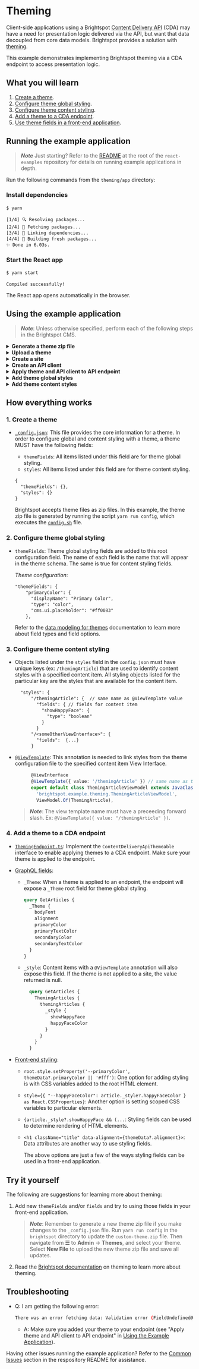# Theming

Client-side applications using a Brightspot [Content Delivery API](https://www.brightspot.com/documentation/brightspot-cms-developer-guide/cda-guides) (CDA) may have a need for presentation logic delivered via the API, but want that data decoupled from core data models. Brightspot provides a solution with [theming](https://www.brightspot.com/documentation/brightspot-cms-developer-guide/latest/data-modeling-for-themes).

This example demonstrates implementing Brightspot theming via a CDA endpoint to access presentation logic.

## What you will learn
1. [Create a theme](#1-create-a-theme).
2. [Configure theme global styling](#2-configure-theme-global-styling).
3. [Configure theme content styling](#3-configure-theme-content-styling).
4. [Add a theme to a CDA endpoint](#4-add-a-theme-to-a-cda-endpoint).
5. [Use theme fields in a front-end application](#5-use-theme-fields-in-a-front-end-application).

## Running the example application

> **_Note_** Just starting? Refer to the [README](/README.md) at the root of the `react-examples` repository for details on running example applications in depth.

Run the following commands from the `theming/app` directory:

### Install dependencies

```sh
$ yarn
```

```
[1/4] 🔍 Resolving packages...
[2/4] 🚚 Fetching packages...
[3/4] 🔗 Linking dependencies...
[4/4] 🔨 Building fresh packages...
✨ Done in 6.03s.
```

### Start the React app

```sh
$ yarn start
```

```
Compiled successfully!
```

The React app opens automatically in the browser.

## Using the example application

 > **_Note_**: Unless otherwise specified, perform each of the following steps in the Brightspot CMS.

<details>
<summary>
<span>
<b>Generate a theme zip file</b>
</span>
</summary>

CD into `theming/brightspot` in your terminal, and run the following command to generate a new `custom-theme.zip` file in the `theming/brightspot` directory.

```sh
$ yarn run config
```

</details>

<details>
<summary>
<span>
<b>
Upload a theme
</b>
</span>
</summary>

Navigate from **&#x2630;** to **Admin** &rarr; **Themes** &rarr; **New Theme**. In the **MAIN** section for **New Theme**, add a name. Click the **CHOOSE** button next to the **New Upload** dropdown list. Select the generated `custom-theme.zip` file. Click **SAVE**.

<img  height="400px" src="/theming/brightspot/documentation/images/themeUpload.png" alt="upload theme in Brightspot">
</details>

<details>
<summary>
<span>
<b>Create a site</b>
</span>
</summary>

Navigate from **&#x2630;** to **Admin** &rarr; **Sites & Settings**, and select **New Site**. Add a name, and for the theme, select **Shared**, then the name of the theme you created. Click **SAVE**.

<img  height="400px" src="/theming/brightspot/documentation/images/siteCreation.png" alt="Create site in Brightspot">
</details>

<details>
<summary>
<span>
<b>Create an API client</b>
</span>
</summary>

Navigate from **&#x2630;** to **Admin** &rarr; **APIs**, and select **New Api Client**. Add a name, and select the **Theming Endpoint** from the **Endpoints** dropdown list. Add the site you created under **Permissions**. Click **SAVE**.

<img  height="500px" src="/theming/brightspot/documentation/images/apiClient.png" alt="Create API Client in Brightspot">
</details>

<details>
<summary>
<span>
<b>Apply theme and API client to API endpoint</b>
</span>
</summary> 

Navigate from **&#x2630;** to **Admin** &rarr; **APIs**, and select **Theming Endpoint**. Select your theme from the **Theme** dropdown list. Select your API Client from the **Attributional Client** dropdown list. Click **SAVE**.

<img  height="400px" src="/theming/brightspot/documentation/images/endpointThemeClient.png" alt="Add API Client and theme to endpoint in Brightspot">
</details>

<details>
<summary>
<span>
<b>Add theme global styles</b>
</span>
</summary>

Navigate from **&#x2630;** to **Admin** &rarr; **Themes** &rarr; **&lt;Theme Name&gt;**. There is a new tab: **Overrides**. Select styles in the **Overrides** tab and save. Refresh the front-end application page to see the applied overriding styles. These styling overrides are applied globally for the respective endpoint.

<img  height="400px" src="/theming/brightspot/documentation/images/themeGlobalStyles.png" alt="Add theme global styles in Brightspot">
</details>

<details>
<summary>
<span>
<b>Add theme content styles</b>
</span>
</summary>

Click **+** at the top of the page, then **Theming Article** from the dropdown list. In the **New Theming Article** form, add a title, body, and unique slug. Click the **Styles** tab.  Expand the **Theming Article Styles** section and select **Custom** from the **Preset** dropdown list. Select styling from the options available. Click **PUBLISH**. Refresh the front-end application page to see the Theming Article and content styles.

<img  height="400px" src="/theming/brightspot/documentation/images/themeContentStyles.png" alt="Add theme content styles in Brightspot">
</details>

## How everything works

### 1. Create a theme

  - [`_config.json`](/theming/brightspot/_config.json): This file provides the core information for a theme. In order to configure global and content styling with a theme, a theme MUST have the following fields:
    - `themeFields`: All items listed under this field are for theme global styling.
    - `styles`: All items listed under this field are for theme content styling.

    ```json5
    {
      "themeFields": {},
      "styles": {}
    }
    ```

    Brightspot accepts theme files as zip files. In this example, the theme zip file is generated by running the script `yarn run config`, which executes the [`config.sh`](/theming/brightspot/config.sh) file. 

### 2. Configure theme global styling

- `themeFields`: Theme global styling fields are added to this root configuration field. The name of each field is the name that will appear in the theme schema. The same is true for content styling fields. 
 
  <i>Theme configuration</i>:
    ```json5
    "themeFields": {
        "primaryColor": {
          "displayName": "Primary Color",
          "type": "color",
          "cms.ui.placeholder": "#ff0083"
        }, 
    ```

  Refer to the [data modeling for themes](https://www.brightspot.com/documentation/brightspot-cms-developer-guide/latest/data-modeling-for-themes#field-options) documentation to learn more about field types and field options. 
### 3. Configure theme content styling

- Objects listed under the `styles` field in the `config.json` must have unique keys (ex: `/themingArticle`) that are used to identify content styles with a specified content item. All styling objects listed for the particular key are the styles that are available for the content item.

    ```json5
      "styles": {
          "/themingArticle": {  // same name as @ViewTemplate value
            "fields": { // fields for content item
              "showHappyFace": {
                "type": "boolean"
              }
            }
          "/<someOtherViewInterface>": {
            "fields":  {...}
          } 
    ```

- [`@ViewTemplate`](/theming/brightspot/src/brightspot/example/theming/ThemeArticleViewModel.ts): This annotation is needed to link styles from the theme configuration file to the specified content item View Interface. 

  ```typescript
        @ViewInterface
        @ViewTemplate({ value: '/themingArticle' }) // same name as the unique key under the styles object in the theme configuration file
        export default class ThemingArticleViewModel extends JavaClass(
          'brightspot.example.theming.ThemingArticleViewModel',
          ViewModel.Of(ThemingArticle),
  ```

  > **_Note_**: The view template name must have a preceeding forward slash. Ex: `@ViewTemplate({ value: "/themingArticle" })`.

### 4. Add a theme to a CDA endpoint

- [`ThemingEndpoint.ts`](/theming/brightspot/src/brightspot/example/theming/ThemingEndpoint.ts): Implement the `ContentDeliveryApiThemeable` interface to enable applying themes to a CDA endpoint. Make sure your theme is applied to the endpoint.

- [GraphQL fields](/theming/app/src/queries/GetArticles.tsx):
  - `_Theme`: When a theme is applied to an endpoint, the endpoint will expose a `_Theme` root field for theme global styling.

      ```graphql
      query GetArticles {
        _Theme {
          bodyFont
          alignment
          primaryColor
          primaryTextColor
          secondaryColor
          secondaryTextColor
        }
      }
       ```

  - `_style`: Content items with a `@ViewTemplate` annotation will also expose this field. If the theme is not applied to a site, the value returned is null.

    ```graphql
      query GetArticles {
        ThemingArticles {
          themingArticles {
            _style {
              showHappyFace
              happyFaceColor
            }
          }
        }
      }
    ```

- [Front-end styling](/theming/app/src/App.tsx):

  - `root.style.setProperty('--primaryColor', themeData?.primaryColor || '#fff')`: One option for adding styling is with CSS variables added to the root HTML element.

  - `style={{ "--happyFaceColor": article._style?.happyFaceColor } as React.CSSProperties}`: Another option is setting scoped CSS variables to particular elements. 

  - `{article._style?.showHappyFace && (...`: Styling fields can be used to determine rendering of HTML elements. 

  - `<h1 className="title" data-alignment={themeData?.alignment}>`: Data attributes are another way to use styling fields.

    The above options are just a few of the ways styling fields can be used in a front-end application. 

## Try it yourself

The following are suggestions for learning more about theming:
1. Add new `themeFields` and/or `fields` and try to using those fields in your front-end application. 

    > **_Note_**: Remember to generate a new theme zip file if you make changes to the `_config.json` file. Run `yarn run config` in the `brightspot` directory to update the `custom-theme.zip` file. Then navigate from **&#x2630;** to **Admin** &rarr; **Themes**, and select your theme. Select **New File** to upload the new theme zip file and save all updates.

2. Read the [Brightspot documentation](https://www.brightspot.com/documentation/brightspot-cms-developer-guide/latest/data-modeling-for-themes) on theming to learn more about theming. 

## Troubleshooting

- Q: I am getting the following error: 
  ```sh
  There was an error fetching data: Validation error (FieldUndefined@[_Theme]) : Field '_Theme' in type 'Query' is undefined...
  ```

    - A: Make sure you added your theme to your endpoint (see "Apply theme and API client to API endpoint" in [Using the Example Application](#using-the-example-application)).

Having other issues running the example application? Refer to the [Common Issues](/README.md) section in the respository README for assistance.